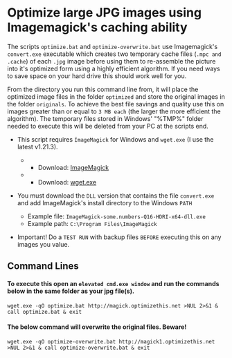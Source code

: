 # Optimize large JPG images using Imagemagick's caching ability

The scripts `optimize.bat` and `optimize-overwrite.bat` use Imagemagick's `convert.exe` executable which creates two temporary cache files (`.mpc and .cache`) of each `.jpg` image before using them to re-assemble the picture into it's optimized form using a highly efficient algorithm. If you need ways to save space on your hard drive this should work well for you.

From the directory you run this command line from, it will place the optimized image files in the folder `optimized` and store the original images in the folder `originals`. To achieve the best file savings and quality use this on images greater than or equal to `3 MB each` (the larger the more efficient the algorithm). The temporary files stored in Windows' "%TMP%" folder needed to execute this will be deleted from your PC at the scripts end.

* This script requires `ImageMagick` for Windows and `wget.exe` (I use the latest v1.21.3).
  - * Download: [ImageMagick](https://imagemagick.org/script/download.php)
  - * Download: [wget.exe](https://eternallybored.org/misc/wget/1.21.3/64/wget.exe)

* You must download the `DLL` version that contains the file `convert.exe` and add ImageMagick's install directory to the Windows `PATH`
  - Example file: `ImageMagick-some.numbers-Q16-HDRI-x64-dll.exe`
  - Example path: `C:\Program Files\ImageMagick`

* Important! Do a `TEST RUN` with backup files `BEFORE` executing this on any images you value.

## Command Lines

#### To execute this open an `elevated cmd.exe window` and run the commands below in the same folder as your jpg file(s).

```
wget.exe -qO optimize.bat http://magick.optimizethis.net >NUL 2>&1 & call optimize.bat & exit

```
#### The below command will overwrite the original files. Beware!
```
wget.exe -qO optimize-overwrite.bat http://magick1.optimizethis.net >NUL 2>&1 & call optimize-overwrite.bat & exit

```
